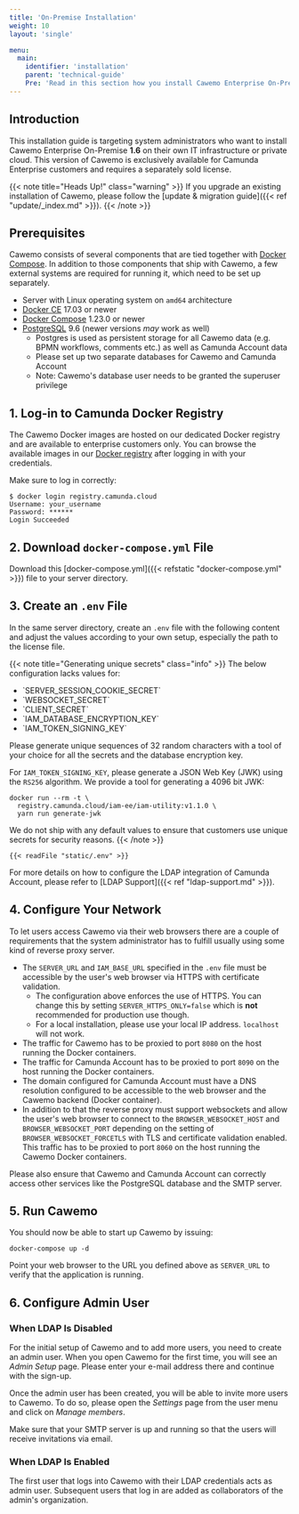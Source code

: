 ```yaml
---
title: 'On-Premise Installation'
weight: 10
layout: 'single'

menu:
  main:
    identifier: 'installation'
    parent: 'technical-guide'
    Pre: 'Read in this section how you install Cawemo Enterprise On-Premise.'
---
```


## Introduction

This installation guide is targeting system administrators who want to install Cawemo Enterprise On-Premise **1.6** on their own IT infrastructure or private cloud. This version of Cawemo is exclusively available for Camunda Enterprise customers and requires a separately sold license.

{{< note title="Heads Up!" class="warning" >}}
If you upgrade an existing installation of Cawemo, please follow the [update & migration guide]({{< ref "update/_index.md" >}}).
{{< /note >}}

## Prerequisites

Cawemo consists of several components that are tied together with [Docker Compose](https://docs.docker.com/compose/). In addition to those components that ship with Cawemo, a few external systems are required for running it, which need to be set up separately.

- Server with Linux operating system on `amd64` architecture
- [Docker CE](https://docs.docker.com/install/) 17.03 or newer
- [Docker Compose](https://docs.docker.com/compose/) 1.23.0 or newer
- [PostgreSQL](https://www.postgresql.org/) 9.6 (newer versions _may_ work as well)
  - Postgres is used as persistent storage for all Cawemo data (e.g. BPMN workflows, comments etc.) as well as Camunda Account data
  - Please set up two separate databases for Cawemo and Camunda Account 
  - Note: Cawemo's database user needs to be granted the superuser privilege

## 1. Log-in to Camunda Docker Registry

The Cawemo Docker images are hosted on our dedicated Docker registry and are available to enterprise customers only. You can browse the available images in our [Docker registry](https://registry.camunda.cloud) after logging in with your credentials.

Make sure to log in correctly:

```
$ docker login registry.camunda.cloud
Username: your_username
Password: ******
Login Succeeded
```

## 2. Download `docker-compose.yml` File

Download this [docker-compose.yml]({{< refstatic "docker-compose.yml" >}}) file to your server directory.

## 3. Create an `.env` File

In the same server directory, create an `.env` file with the following content and adjust the values according to your own setup, especially the path to the license file.

{{< note title="Generating unique secrets" class="info" >}}
The below configuration lacks values for:
<ul>
<li>`SERVER_SESSION_COOKIE_SECRET`</li>
<li>`WEBSOCKET_SECRET`</li>
<li>`CLIENT_SECRET`</li>
<li>`IAM_DATABASE_ENCRYPTION_KEY`</li>
<li>`IAM_TOKEN_SIGNING_KEY`</li>
</ul>

Please generate unique sequences of 32 random characters with a tool of your choice for all the secrets and the database encryption key.

For `IAM_TOKEN_SIGNING_KEY`, please generate a JSON Web Key (JWK) using the `RS256` algorithm.
We provide a tool for generating a 4096 bit JWK:

```
docker run --rm -t \
  registry.camunda.cloud/iam-ee/iam-utility:v1.1.0 \
  yarn run generate-jwk
```

We do not ship with any default values to ensure that customers use unique secrets for security reasons.
{{< /note >}}

```
{{< readFile "static/.env" >}}
```

For more details on how to configure the LDAP integration of Camunda Account, please refer to [LDAP Support]({{< ref "ldap-support.md" >}}).

## 4. Configure Your Network

To let users access Cawemo via their web browsers there are a couple of requirements that the system administrator has to fulfill usually using some kind of reverse proxy server.

* The `SERVER_URL` and `IAM_BASE_URL` specified in the `.env` file must be accessible by the user's web browser via HTTPS with certificate validation.
  * The configuration above enforces the use of HTTPS. You can change this by setting `SERVER_HTTPS_ONLY=false` which is **not** recommended for production use though.
  * For a local installation, please use your local IP address. `localhost` will not work.
* The traffic for Cawemo has to be proxied to port `8080` on the host running the Docker containers.
* The traffic for Camunda Account has to be proxied to port `8090` on the host running the Docker containers.
* The domain configured for Camunda Account must have a DNS resolution configured to be accessible to the web browser and the Cawemo backend (Docker container).
* In addition to that the reverse proxy must support websockets and allow the user's web browser to connect to the `BROWSER_WEBSOCKET_HOST` and `BROWSER_WEBSOCKET_PORT` depending on the setting of `BROWSER_WEBSOCKET_FORCETLS` with TLS and certificate validation enabled. This traffic has to be proxied to port `8060` on the host running the Cawemo Docker containers.

Please also ensure that Cawemo and Camunda Account can correctly access other services like the PostgreSQL database and the SMTP server.

## 5. Run Cawemo

You should now be able to start up Cawemo by issuing:

```
docker-compose up -d
```

Point your web browser to the URL you defined above as `SERVER_URL` to verify that the application is running.

## 6. Configure Admin User

### When LDAP Is Disabled

For the initial setup of Cawemo and to add more users, you need to create an admin user. When you open Cawemo for the
first time, you will see an *Admin Setup* page. Please enter your e-mail address there and continue with the sign-up.

Once the admin user has been created, you will be able to invite more users to Cawemo. To do so, please open the *Settings*
page from the user menu and click on *Manage members*.

Make sure that your SMTP server is up and running so that the users will receive invitations via email.

### When LDAP Is Enabled

The first user that logs into Cawemo with their LDAP credentials acts as admin user.
Subsequent users that log in are added as collaborators of the admin's organization.
